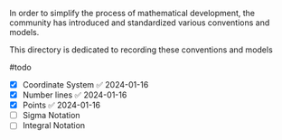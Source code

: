 In order to simplify the process of mathematical development, the community has introduced and standardized various conventions and models.

This directory is dedicated to recording these conventions and models

#todo
- [x] Coordinate System ✅ 2024-01-16
- [x] Number lines ✅ 2024-01-16
- [x] Points ✅ 2024-01-16
- [ ] Sigma Notation
- [ ] Integral Notation